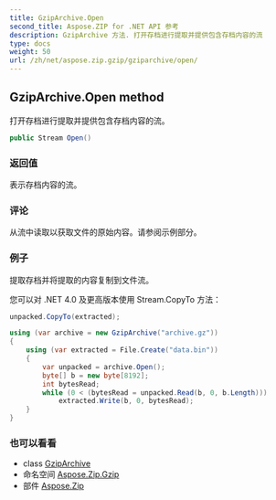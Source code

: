 ```yaml
---
title: GzipArchive.Open
second_title: Aspose.ZIP for .NET API 参考
description: GzipArchive 方法. 打开存档进行提取并提供包含存档内容的流
type: docs
weight: 50
url: /zh/net/aspose.zip.gzip/gziparchive/open/
---
```

## GzipArchive.Open method

打开存档进行提取并提供包含存档内容的流。

```csharp
public Stream Open()
```

### 返回值

表示存档内容的流。

### 评论

从流中读取以获取文件的原始内容。请参阅示例部分。

### 例子

提取存档并将提取的内容复制到文件流。

您可以对 .NET 4.0 及更高版本使用 Stream.CopyTo 方法：

```csharp
unpacked.CopyTo(extracted);
```

```csharp
using (var archive = new GzipArchive("archive.gz"))
{
    using (var extracted = File.Create("data.bin"))
    {
        var unpacked = archive.Open();
        byte[] b = new byte[8192];
        int bytesRead;
        while (0 < (bytesRead = unpacked.Read(b, 0, b.Length)))
            extracted.Write(b, 0, bytesRead);
    }            
}
```

### 也可以看看

* class [GzipArchive](../)
* 命名空间 [Aspose.Zip.Gzip](../../gziparchive/)
* 部件 [Aspose.Zip](../../../)


